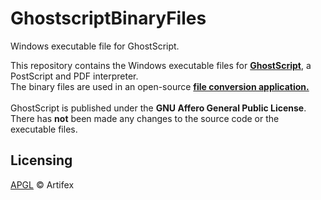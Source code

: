 # GhostscriptBinaryFiles
Windows executable file for GhostScript.

This repository contains the Windows executable files for **[GhostScript](https://www.ghostscript.com/)**, a PostScript and PDF interpreter. <br>
The binary files are used in an open-source **[file conversion application.](https://github.com/larsmhaugland/file-converter)** <br> 
<br>
GhostScript is published under the **GNU Affero General Public License**. <br>
There has **not** been made any changes to the source code or the executable files.

## Licensing
[APGL](LICENSE) © Artifex
